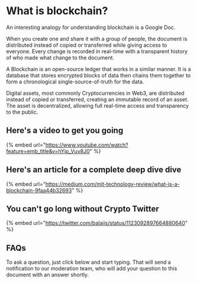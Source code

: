 # What is blockchain?

An interesting analogy for understanding blockchain is a Google Doc.

When you create one and share it with a group of people, the document is distributed instead of copied or transferred while giving access to everyone. Every change is recorded in real-time with a transparent history of who made what change to the document.

A Blockchain is an open-source ledger that works in a similar manner. It is a database that stores encrypted blocks of data then chains them together to form a chronological single-source-of-truth for the data.

Digital assets, most commonly Cryptocurrencies in Web3, are distributed instead of copied or transferred, creating an immutable record of an asset. The asset is decentralized, allowing full real-time access and transparency to the public.

## Here's a video to get you going

{% embed url="https://www.youtube.com/watch?feature=emb_title&v=hYip_Vuv8J0" %}

## Here's an article for a complete deep dive dive

{% embed url="https://medium.com/mit-technology-review/what-is-a-blockchain-9faa44b32693" %}

## You can't go long without Crypto Twitter

{% embed url="https://twitter.com/balajis/status/1123092897664880640" %}

## FAQs

To ask a question, just click below and start typing. That will send a notification to our moderation team, who will add your question to this document with an answer shortly.

